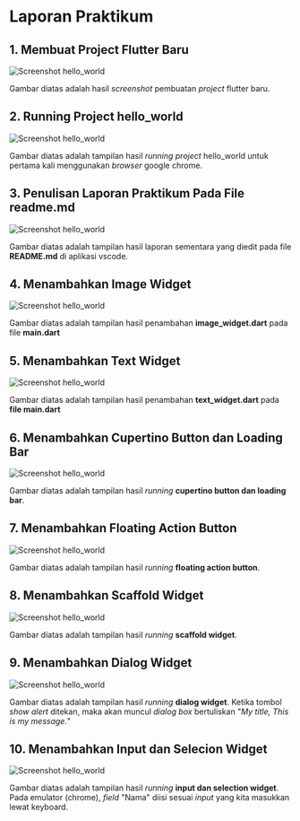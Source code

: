 # **Laporan Praktikum**

## 1. Membuat Project Flutter Baru
![Screenshot hello_world](images/1.project_baru.png)

Gambar diatas adalah hasil *screenshot* pembuatan *project* flutter baru.

## 2. Running Project hello_world
![Screenshot hello_world](images/2.running_project-hello_world.png)

Gambar diatas adalah tampilan hasil *running project* hello_world untuk pertama kali menggunakan *browser* google chrome.

## 3. Penulisan Laporan Praktikum Pada File readme.md
![Screenshot hello_world](images/3.laporan_praktikum.png)

Gambar diatas adalah tampilan hasil laporan sementara yang diedit pada file **README.md** di aplikasi vscode.

## 4. Menambahkan Image Widget
![Screenshot hello_world](images/4.image_widget.png)

Gambar diatas adalah tampilan hasil penambahan **image_widget.dart** pada file **main.dart**

## 5. Menambahkan Text Widget
![Screenshot hello_world](images/5.text_widget.png)

Gambar diatas adalah tampilan hasil penambahan **text_widget.dart** pada **file main.dart**

## 6. Menambahkan Cupertino Button dan Loading Bar
![Screenshot hello_world](images/6.cupertinobutton_loadingbar.png)

Gambar diatas adalah tampilan hasil *running* **cupertino button dan loading bar**.

## 7. Menambahkan Floating Action Button
![Screenshot hello_world](images/7.floating_action_button.png)

Gambar diatas adalah tampilan hasil *running* **floating action button**.

## 8. Menambahkan Scaffold Widget
![Screenshot hello_world](images/8.scaffold_widget.png)

Gambar diatas adalah tampilan hasil *running* **scaffold widget**.

## 9. Menambahkan Dialog Widget
![Screenshot hello_world](images/9.dialog_widget.png)

Gambar diatas adalah tampilan hasil *running* **dialog widget**. Ketika tombol *show alert* ditekan, maka akan muncul *dialog box* bertuliskan "*My title, This is my message.*"

## 10. Menambahkan Input dan Selecion Widget
![Screenshot hello_world](images/10.input%26selection_widget.png)

Gambar diatas adalah tampilan hasil *running* **input dan selection widget**. Pada emulator (chrome), *field* "Nama" diisi sesuai *input* yang kita masukkan lewat keyboard. 